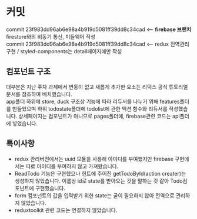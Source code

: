 # 커밋

commit 23f983dd96ab6e98a4b919d5081ff39dd8c34cad <-- **firebase 브랜치** firestore와의 비동기 통신, 미들웨어 작성
<br>
commit 23f983dd96ab6e98a4b919d5081ff39dd8c34cad <-- redux 전역관리 구현 / styled-components는 detail페이지에만 작성

## 컴포넌트 구조

대부분은 지난 주차 과제에서 변동이 없고 새롭게 추가한 요소는 리덕스 공식 튜토리얼 문서를 참조하여 배치했습니다.
<br>
app폴더 하위에 store, duck 구조상 기능에 따라 리듀서를 나누기 위해 features폴더를 만들었으며 하위 todostate폴더에 todolist에 관한 액션 함수와 리듀서를 작성했습니다. 상세페이지는 컴포넌트가 아니므로 pages폴더에, firebase관련 코드는 api폴더에 넣었습니다.

## 특이사항

+ redux 관리버전에서는 uuid 모듈을 사용해 아이디를 부여했지만 firebase 구현에서는 따로 아이디를 부여하지 않고 가져왔습니다. 
+ ReadTodo 기능은 구현했으나 힌트에 주어진 getTodoById(action creater)는 생성하지 않았습니다. 이름상 id로 state를 받아오는 것을 말하는 것 같아 Todo컴포넌트에 구현했습니다.
+ form 컴포넌트의 값을 입력받기 위한 state는 굳이 필요하지 않아 전역으로 관리하지 않았습니다.
+ reduxtoolkit 관련 코드는 연결하지 않았습니다.
